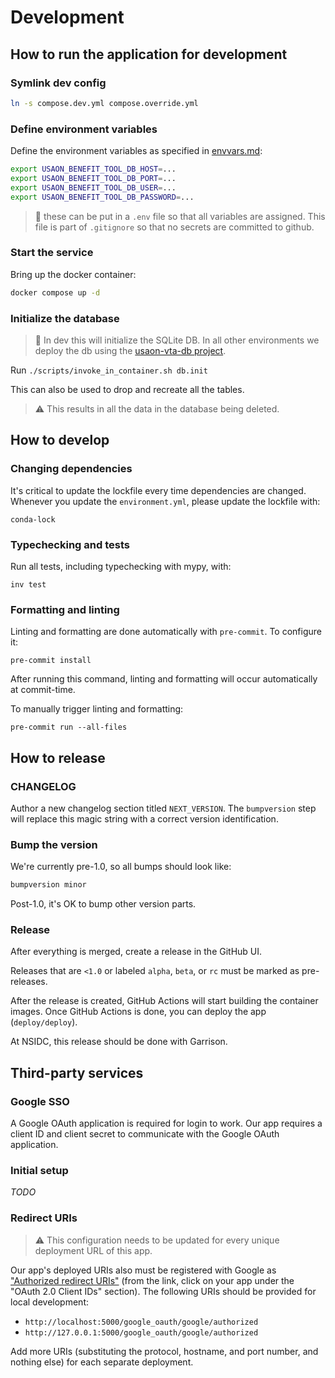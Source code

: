 # Development

## How to run the application for development


### Symlink dev config

```bash
ln -s compose.dev.yml compose.override.yml
```


### Define environment variables

Define the environment variables as specified in [envvars.md](/reference/envvars.md):

```bash
export USAON_BENEFIT_TOOL_DB_HOST=...
export USAON_BENEFIT_TOOL_DB_PORT=...
export USAON_BENEFIT_TOOL_DB_USER=...
export USAON_BENEFIT_TOOL_DB_PASSWORD=...
```

> :memo: these can be put in a `.env` file so that all variables are assigned. This file
> is part of `.gitignore` so that no secrets are committed to github. 

### Start the service

Bring up the docker container:

```bash
docker compose up -d
```


### Initialize the database

> :memo: In dev this will initialize the SQLite DB. In all other environments we deploy
> the db using the [usaon-vta-db project](https://github.com/nsidc/usaon-vta-db).

Run `./scripts/invoke_in_container.sh db.init`

This can also be used to drop and recreate all the tables.

> :warning: This results in all the data in the database being deleted.


## How to develop

### Changing dependencies

It's critical to update the lockfile every time dependencies are changed. Whenever you
update the `environment.yml`, please update the lockfile with:

```
conda-lock
```


### Typechecking and tests

Run all tests, including typechecking with mypy, with:

```
inv test
```


### Formatting and linting

Linting and formatting are done automatically with `pre-commit`. To configure it:

```
pre-commit install
```

After running this command, linting and formatting will occur automatically at
commit-time.

To manually trigger linting and formatting:

```
pre-commit run --all-files
```


## How to release

### CHANGELOG

Author a new changelog section titled `NEXT_VERSION`. The `bumpversion` step will
replace this magic string with a correct version identification.


### Bump the version

We're currently pre-1.0, so all bumps should look like:

```bash
bumpversion minor
```

Post-1.0, it's OK to bump other version parts.


### Release

After everything is merged, create a release in the GitHub UI.

Releases that are `<1.0` or labeled `alpha`, `beta`, or `rc` must be marked as
pre-releases.

After the release is created, GitHub Actions will start building the container images.
Once GitHub Actions is done, you can deploy the app (`deploy/deploy`).

At NSIDC, this release should be done with Garrison.


## Third-party services

### Google SSO

A Google OAuth application is required for login to work. Our app requires a client ID
and client secret to communicate with the Google OAuth application.


### Initial setup

_TODO_


### Redirect URIs

> :warning: This configuration needs to be updated for every unique deployment URL of
> this app.

Our app's deployed URIs also must be registered with Google as ["Authorized redirect
URIs"](https://console.cloud.google.com/apis/credentials) (from the link, click on your
app under the "OAuth 2.0 Client IDs" section). The following URIs should be provided for
local development:

* `http://localhost:5000/google_oauth/google/authorized`
* `http://127.0.0.1:5000/google_oauth/google/authorized`

Add more URIs (substituting the protocol, hostname, and port number, and nothing else)
for each separate deployment.
